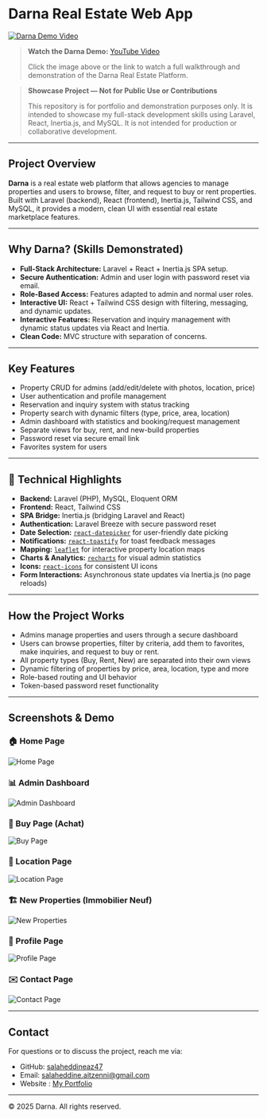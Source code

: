 # Darna Real Estate Web App

[![Darna Demo Video](https://img.youtube.com/vi/ZEBejeKaezA/0.jpg)](https://www.youtube.com/watch?v=ZEBejeKaezA)

> **Watch the Darna Demo:** [YouTube Video](https://www.youtube.com/watch?v=ZEBejeKaezA)
>
> Click the image above or the link to watch a full walkthrough and demonstration of the Darna Real Estate Platform.

> **Showcase Project — Not for Public Use or Contributions**
>
> This repository is for portfolio and demonstration purposes only. It is intended to showcase my full-stack development skills using Laravel, React, Inertia.js, and MySQL. It is not intended for production or collaborative development.

---

## Project Overview

**Darna** is a real estate web platform that allows agencies to manage properties and users to browse, filter, and request to buy or rent properties. Built with Laravel (backend), React (frontend), Inertia.js, Tailwind CSS, and MySQL, it provides a modern, clean UI with essential real estate marketplace features.

---

## Why Darna? (Skills Demonstrated)

- **Full-Stack Architecture:** Laravel + React + Inertia.js SPA setup.
- **Secure Authentication:** Admin and user login with password reset via email.
- **Role-Based Access:** Features adapted to admin and normal user roles.
- **Interactive UI:** React + Tailwind CSS design with filtering, messaging, and dynamic updates.
- **Interactive Features:** Reservation and inquiry management with dynamic status updates via React and Inertia.
- **Clean Code:** MVC structure with separation of concerns.

---

## Key Features

- Property CRUD for admins (add/edit/delete with photos, location, price)
- User authentication and profile management
- Reservation and inquiry system with status tracking
- Property search with dynamic filters (type, price, area, location)
- Admin dashboard with statistics and booking/request management
- Separate views for buy, rent, and new-build properties
- Password reset via secure email link
- Favorites system for users

---

## 🔧 Technical Highlights

- **Backend:** Laravel (PHP), MySQL, Eloquent ORM  
- **Frontend:** React, Tailwind CSS  
- **SPA Bridge:** Inertia.js (bridging Laravel and React)  
- **Authentication:** Laravel Breeze with secure password reset  
- **Date Selection:** [`react-datepicker`](https://www.npmjs.com/package/react-datepicker) for user-friendly date picking  
- **Notifications:** [`react-toastify`](https://www.npmjs.com/package/react-toastify) for toast feedback messages  
- **Mapping:** [`leaflet`](https://leafletjs.com/) for interactive property location maps  
- **Charts & Analytics:** [`recharts`](https://recharts.org/) for visual admin statistics  
- **Icons:** [`react-icons`](https://react-icons.github.io/react-icons/) for consistent UI icons  
- **Form Interactions:** Asynchronous state updates via Inertia.js (no page reloads)

---

## How the Project Works

- Admins manage properties and users through a secure dashboard
- Users can browse properties, filter by criteria, add them to favorites, make inquiries, and request to buy or rent.
- All property types (Buy, Rent, New) are separated into their own views
- Dynamic filtering of properties by price, area, location, type and more
- Role-based routing and UI behavior
- Token-based password reset functionality

---

## Screenshots & Demo

### 🏠 Home Page
![Home Page](./screenshots/HomePage.webp)

### 📊 Admin Dashboard
![Admin Dashboard](./screenshots/dashboard.webp)

### 🛒 Buy Page (Achat)
![Buy Page](./screenshots/AchatPage.webp)

### 📍 Location Page
![Location Page](./screenshots/Location-page.webp)

### 🏗️ New Properties (Immobilier Neuf)
![New Properties](./screenshots/ImmobilierNeuf.webp)

### 👤 Profile Page
![Profile Page](./screenshots/Profile-page.webp)

### ✉️ Contact Page
![Contact Page](./screenshots/Contact-page.webp)

---

## Contact

For questions or to discuss the project, reach me via:

- GitHub: [salaheddineaz47](https://github.com/salaheddineaz47)  
- Email: salaheddine.aitzenni@gmail.com
- Website : [My Portfolio](https://salahaz.netlify.app/)

---

© 2025 Darna. All rights reserved.
